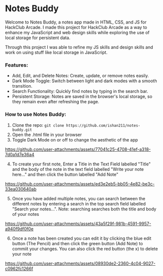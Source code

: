 # Notes Buddy
Welcome to Notes Buddy, a notes app made in HTML, CSS, and JS for HackClub Arcade. I made this project for HackClub Arcade as a way to enhance my JavaScript and web design skills while exploring the use of local storage for persistent data.

Through this project I was able to refine my JS skills and design skills and work on using stuff like local storage in JavaScript.

### Features:

* Add, Edit, and Delete Notes: Create, update, or remove notes easily.
* Dark Mode Toggle: Switch between light and dark modes with a smooth transition.
* Search Functionality: Quickly find notes by typing in the search bar.
* Persistent Storage: Notes are saved in the browser's local storage, so they remain even after refreshing the page.


### How to use Notes Buddy:
1) Clone the repo: `git clone https://github.com/ishan211/notes-buddy.git`
2) Open the .html file in your browser
3) Toggle Dark Mode on or off to change the aesthetic of the app 

https://github.com/user-attachments/assets/77041c25-4708-41ef-a318-7d0a1d7e36a4


4) To create your first note, Enter a Title in the Text Field labelled "Title" and the body of the note in the text field labelled "Write your note here..." and then click the button labelled "Add Note"

https://github.com/user-attachments/assets/ed3e2eb5-bb05-4e82-be3c-33ea030640ab


5) Once you have added multiple notes, you can search between the different notes by entering a search in the top search field labelled "Search your notes...". Note: searching searches both the title and body of your notes

https://github.com/user-attachments/assets/43a5f29f-981b-4591-9957-a940f9df0f0e


6) Once a note has been created you can edit it by clicking the blue edit button (The Pencil) and then click the green button (Add Note) to commiit your changes. You can also click the red button (the x) to delete your note

https://github.com/user-attachments/assets/08930de2-2360-4c04-9027-c0962fc1266f
